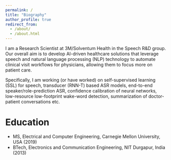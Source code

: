 ```yaml
---
permalink: /
title: "Biography"
author_profile: true
redirect_from:
  - /about/
  - /about.html
---
```


I am a Research Scientist at 3M/Solventum Health in the Speech R&D group. Our overall aim is to develop AI-driven healthcare solutions that leverage speech and natural language processing (NLP) technology to automate clinical visit workflows for physicians, allowing them to focus more on patient care.

Specifically, I am working (or have worked) on self-supervised learning (SSL) for speech, transducer (RNN-T) based ASR models, end-to-end speaker/role-prediction ASR, confidence calibration of neural networks, low-resource low-footprint wake-word
detection, summarization of doctor-patient conversations etc.

Education
======
* MS, Electrical and Computer Engineering, Carnegie Mellon University, USA (2019)
* BTech, Electronics and Communication Engineering, NIT Durgapur, India (2013)